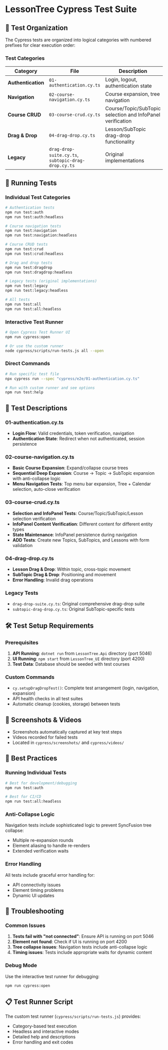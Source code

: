 # LessonTree Cypress Test Suite

## 📁 Test Organization

The Cypress tests are organized into logical categories with numbered prefixes for clear execution order:

### Test Categories

| Category | File | Description |
|----------|------|-------------|
| **Authentication** | `01-authentication.cy.ts` | Login, logout, authentication state |
| **Navigation** | `02-course-navigation.cy.ts` | Course expansion, tree navigation |
| **Course CRUD** | `03-course-crud.cy.ts` | Course/Topic/SubTopic selection and InfoPanel verification |
| **Drag & Drop** | `04-drag-drop.cy.ts` | Lesson/SubTopic drag-drop functionality |
| **Legacy** | `drag-drop-suite.cy.ts`, `subtopic-drag-drop.cy.ts` | Original implementations |

## 🚀 Running Tests

### Individual Test Categories

```bash
# Authentication tests
npm run test:auth
npm run test:auth:headless

# Course navigation tests  
npm run test:navigation
npm run test:navigation:headless

# Course CRUD tests
npm run test:crud
npm run test:crud:headless

# Drag and drop tests
npm run test:dragdrop
npm run test:dragdrop:headless

# Legacy tests (original implementations)
npm run test:legacy
npm run test:legacy:headless

# All tests
npm run test:all
npm run test:all:headless
```

### Interactive Test Runner

```bash
# Open Cypress Test Runner UI
npm run cypress:open

# Or use the custom runner
node cypress/scripts/run-tests.js all --open
```

### Direct Commands

```bash
# Run specific test file
npx cypress run --spec "cypress/e2e/01-authentication.cy.ts"

# Run with custom runner and see options
npm run test:help
```

## 🧪 Test Descriptions

### 01-authentication.cy.ts
- **Login Flow**: Valid credentials, token verification, navigation
- **Authentication State**: Redirect when not authenticated, session persistence

### 02-course-navigation.cy.ts  
- **Basic Course Expansion**: Expand/collapse course trees
- **Sequential Deep Expansion**: Course → Topic → SubTopic expansion with anti-collapse logic
- **Menu Navigation Tests**: Top menu bar expansion, Tree + Calendar selection, auto-close verification

### 03-course-crud.cy.ts
- **Selection and InfoPanel Tests**: Course/Topic/SubTopic/Lesson selection verification
- **InfoPanel Content Verification**: Different content for different entity types  
- **State Maintenance**: InfoPanel persistence during navigation
- **ADD Tests**: Create new Topics, SubTopics, and Lessons with form validation

### 04-drag-drop.cy.ts
- **Lesson Drag & Drop**: Within topic, cross-topic movement
- **SubTopic Drag & Drop**: Positioning and movement
- **Error Handling**: Invalid drag operations

### Legacy Tests
- `drag-drop-suite.cy.ts`: Original comprehensive drag-drop suite
- `subtopic-drag-drop.cy.ts`: Original SubTopic-specific tests

## 🛠️ Test Setup Requirements

### Prerequisites
1. **API Running**: `dotnet run` from `LessonTree.Api` directory (port 5046)
2. **UI Running**: `npm start` from `LessonTree_UI` directory (port 4200)
3. **Test Data**: Database should be seeded with test courses

### Custom Commands
- `cy.setupDragDropTest()`: Complete test arrangement (login, navigation, expansion)
- API health checks in all test suites
- Automatic cleanup (cookies, storage) between tests

## 📸 Screenshots & Videos
- Screenshots automatically captured at key test steps
- Videos recorded for failed tests
- Located in `cypress/screenshots/` and `cypress/videos/`

## 🎯 Best Practices

### Running Individual Tests
```bash
# Best for development/debugging
npm run test:auth

# Best for CI/CD
npm run test:all:headless
```

### Anti-Collapse Logic
Navigation tests include sophisticated logic to prevent SyncFusion tree collapse:
- Multiple re-expansion rounds
- Element aliasing to handle re-renders  
- Extended verification waits

### Error Handling
All tests include graceful error handling for:
- API connectivity issues
- Element timing problems
- Dynamic UI updates

## 🔧 Troubleshooting

### Common Issues
1. **Tests fail with "not connected"**: Ensure API is running on port 5046
2. **Element not found**: Check if UI is running on port 4200  
3. **Tree collapse issues**: Navigation tests include anti-collapse logic
4. **Timing issues**: Tests include appropriate waits for dynamic content

### Debug Mode
Use the interactive test runner for debugging:
```bash
npm run cypress:open
```

## 📋 Test Runner Script

The custom test runner (`cypress/scripts/run-tests.js`) provides:
- Category-based test execution
- Headless and interactive modes
- Detailed help and descriptions
- Error handling and exit codes